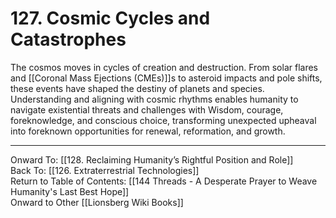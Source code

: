 # 127. Cosmic Cycles and Catastrophes

The cosmos moves in cycles of creation and destruction. From solar flares and [[Coronal Mass Ejections (CMEs)]]s to asteroid impacts and pole shifts, these events have shaped the destiny of planets and species. Understanding and aligning with cosmic rhythms enables humanity to navigate existential threats and challenges with Wisdom, courage, foreknowledge, and conscious choice, transforming unexpected upheaval into foreknown opportunities for renewal, reformation, and growth.

____

Onward To: [[128. Reclaiming Humanity’s Rightful Position and Role]]  
Back To: [[126. Extraterrestrial Technologies]]  
Return to Table of Contents: [[144 Threads - A Desperate Prayer to Weave Humanity's Last Best Hope]]  
Onward to Other [[Lionsberg Wiki Books]]  